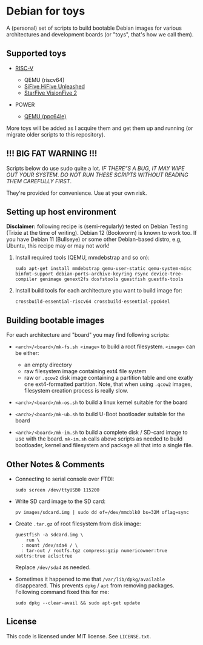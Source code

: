 # Debian for toys

A (personal) set of scripts to build bootable Debian images for various architectures and development boards (or "toys", that's how we call them).

## Supported toys

* [RISC-V](riscv64/README.md)
  * QEMU (riscv64)
  * [SiFive HiFive Unleashed](https://www.sifive.com/boards/hifive-unleashed)
  * [StarFive VisionFive 2](https://doc-en.rvspace.org/Doc_Center/visionfive_2.html)

* POWER
  * [QEMU (ppc64le)](ppc64el/qemu/README.md)

More toys will be added as I acquire them and get them up and running (or migrate older scripts to this repository).

## !!! BIG FAT WARNING !!!

Scripts below do use sudo quite a lot. *IF THERE"S A BUG, IT MAY WIPE OUT
YOUR SYSTEM*. *DO NOT RUN THESE SCRIPTS WITHOUT READING THEM CAREFULLY FIRST*.

They're provided for convenience. Use at your own risk.

## Setting up host environment

**Disclaimer:** following recipe is (semi-regularly) tested on Debian Testing (Trixie at the time of writing). Debian 12 (Bookworm) is known to work too. If you have Debian 11 (Bullseye) or some other Debian-based distro, e.g, Ubuntu, this recipe may or may not work!

 1) Install required tools (QEMU, mmdebstrap and so on):

    ```
    sudo apt-get install mmdebstrap qemu-user-static qemu-system-misc binfmt-support debian-ports-archive-keyring rsync device-tree-compiler genimage genext2fs dosfstools guestfish guestfs-tools
    ```
 2) Install build tools for each architecture you want to build image for:

    ```
    crossbuild-essential-riscv64 crossbuild-essential-ppc64el
    ```

## Building bootable images

For each architecture and "board" you may find following scripts:

* `<arch>/<board>/mk-fs.sh <image>` to build a root filesystem. `<image>` can
  be either:

    * an empty directory
    * raw filesystem image containing ext4 file system
    * raw or `.qcow2` disk image containing a partition table and one exatly one ext4-formatted partition. Note, that when using `.qcow2` images, filesystem creation process is really slow.

* `<arch>/<board>/mk-os.sh` to build a linux kernel suitable for the board

* `<arch>/<board>/mk-ub.sh` to build U-Boot bootloader suitable for the board

* `<arch>/<board>/mk-im.sh` to build a complete disk / SD-card image to use with
  the board. `mk-im.sh` calls above scripts as needed to build bootloader, kernel
  and filesystem and package all that into a single file.


## Other Notes & Comments

* Connecting to serial console over FTDI:

  ```
  sudo screen /dev/ttyUSB0 115200
  ```

* Write SD card image to the SD card:

  ```
  pv images/sdcard.img | sudo dd of=/dev/mmcblk0 bs=32M oflag=sync
  ```

* Create `.tar.gz` of root filesystem from disk image:

  ```
  guestfish -a sdcard.img \
      run \
    : mount /dev/sda4 / \
    : tar-out / rootfs.tgz compress:gzip numericowner:true xattrs:true acls:true
  ```

  Replace `/dev/sda4` as needed.


* Sometimes it happened to me that `/var/lib/dpkg/available` disappeared. This prevents `dpkg` / `apt` from removing packages. Following command fixed this for me:

  ```
  sudo dpkg --clear-avail && sudo apt-get update
  ```

## License

This code is licensed under MIT license. See `LICENSE.txt`.
